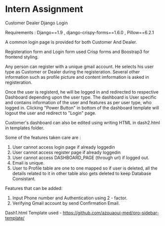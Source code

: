# Intern Assignment
 Customer Dealer Django Login


Requirements :
Django==1.9 ,
django-crispy-forms==1.6.0 ,
Pillow==6.2.1

A common login page is provided for both Customer And Dealer. 

Registeration form and Login form used Crisp forms and Boostrap3 for frontend styling.

Any person can register with a unique gmail account. He selects his user type as Customer or Dealer during the registeration. Several other information such as profile picture and content imformation is asked in registeration.

Once the user is registerd, he will be logged in and redirected to respective Dashboard depending upon the user type.
The dashboard is User specific and contains information of the user and features as per user type, who logged in. 
Clicking "Power Button" in bottom of the dashboard template will logout the user and redirect to "Login" page. 

Customer's dashboard can also be edited using writing HTML in dash2.html in templates folder.

Some of the features taken care are :
1. User cannot access login page if already loggedin
2. User cannot access register page if already loggedin
3. User cannot access DASHBOARD_PAGE (through url) if logged out.
3. Email is unique.
4. User to Profile table are one to one mapped so if user is deleted, all the details related to it in other table also gets deleted to keep Database Consistant.

Features that can be added:

1. Input Phone number and Authentication using 2 - factor.
2. Verifying Gmail account by send Confirmation Email.


Dash1.html Template used - https://github.com/azouaoui-med/pro-sidebar-template/

